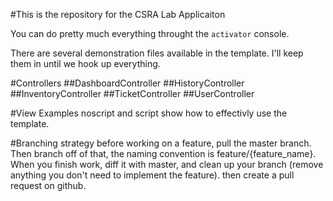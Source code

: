 #This is the repository for the CSRA Lab Applicaiton

You can do pretty much everything throught the `activator` console.

There are several demonstration files available in the template. I'll keep them in until we hook up everything.

#Controllers
##DashboardController
##HistoryController
##InventoryController
##TicketController
##UserController

#View Examples
noscript and script show how to effectivly use the template.

#Branching strategy 
before working on a feature, pull the master branch. Then branch off of that, the naming convention is feature/{feature_name}. When you finish work, diff it with master, and clean up your branch (remove anything you don't need to implement the feature). then create a pull request on github. 

